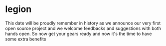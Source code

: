 # legion
This date will be proudly remember in  history as we announce our very first open source project and we welcome feedbacks and suggestions with both hands open.
So now get your gears ready
and now it's the time to have some extra benefits 
